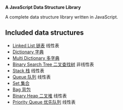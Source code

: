 **A JavaScript Data Structure Library**

A complete data structure library written in JavaScript.

## Included data structures

- [Linked List 链表](http://mauriciosantos.github.io/Buckets-JS/symbols/buckets.LinkedList.html)
  线性表
- [Dictionary 字典](http://mauriciosantos.github.io/Buckets-JS/symbols/buckets.Dictionary.html)
- [Multi Dictionary 多字典](http://mauriciosantos.github.io/Buckets-JS/symbols/buckets.MultiDictionary.html)
- [Binary Search Tree 二叉查找树](http://mauriciosantos.github.io/Buckets-JS/symbols/buckets.BSTree.html)
  非线性表
- [Stack 栈](http://mauriciosantos.github.io/Buckets-JS/symbols/buckets.Stack.html)
  线性表
- [Queue 队列](http://mauriciosantos.github.io/Buckets-JS/symbols/buckets.Queue.html)
  线性表
- [Set 集合](http://mauriciosantos.github.io/Buckets-JS/symbols/buckets.Set.html)
- [Bag 背包](http://mauriciosantos.github.io/Buckets-JS/symbols/buckets.Bag.html)
- [Binary Heap 二叉堆](http://mauriciosantos.github.io/Buckets-JS/symbols/buckets.Heap.html)
  线性表
- [Priority Queue 优先队列](http://mauriciosantos.github.io/Buckets-JS/symbols/buckets.PriorityQueue.html)
  线性表

